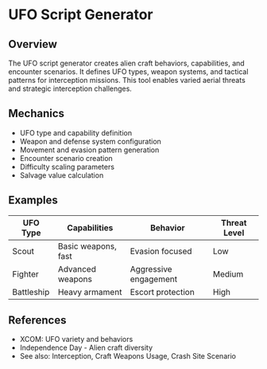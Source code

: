 # UFO Script Generator

## Overview
The UFO script generator creates alien craft behaviors, capabilities, and encounter scenarios. It defines UFO types, weapon systems, and tactical patterns for interception missions. This tool enables varied aerial threats and strategic interception challenges.

## Mechanics
- UFO type and capability definition
- Weapon and defense system configuration
- Movement and evasion pattern generation
- Encounter scenario creation
- Difficulty scaling parameters
- Salvage value calculation

## Examples
| UFO Type | Capabilities | Behavior | Threat Level |
|----------|--------------|----------|--------------|
| Scout | Basic weapons, fast | Evasion focused | Low |
| Fighter | Advanced weapons | Aggressive engagement | Medium |
| Battleship | Heavy armament | Escort protection | High |

## References
- XCOM: UFO variety and behaviors
- Independence Day - Alien craft diversity
- See also: Interception, Craft Weapons Usage, Crash Site Scenario